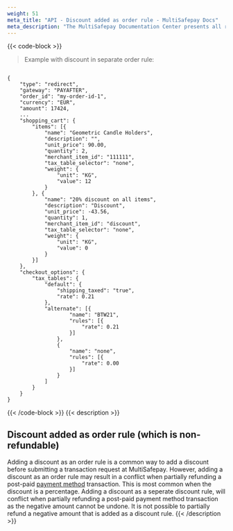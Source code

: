 ```yaml
---
weight: 51
meta_title: "API - Discount added as order rule - MultiSafepay Docs"
meta_description: "The MultiSafepay Documentation Center presents all relevant information about our Plugins and API. You can also find support pages for Payment Methods, Tools and General Questions as well as the contact details of our Support and Integration Teams."
---
```



{{< code-block >}}

> Example with discount in separate order rule:

```shell 

{
	"type": "redirect",
	"gateway": "PAYAFTER",
	"order_id": "my-order-id-1",
	"currency": "EUR",
	"amount": 17424,
	...
	"shopping_cart": {
		"items": [{
			"name": "Geometric Candle Holders",
			"description": "",
			"unit_price": 90.00,
			"quantity": 2,
			"merchant_item_id": "111111",
			"tax_table_selector": "none",
			"weight": {
				"unit": "KG",
				"value": 12
			}
		}, {
			"name": "20% discount on all items",
			"description": "Discount",
			"unit_price": -43.56,
			"quantity": 1,
			"merchant_item_id": "discount",
			"tax_table_selector": "none",
			"weight": {
				"unit": "KG",
				"value": 0
			}
		}]
	},
	"checkout_options": {
		"tax_tables": {
			"default": {
				"shipping_taxed": "true",
				"rate": 0.21
			},
			"alternate": [{
					"name": "BTW21",
					"rules": [{
						"rate": 0.21
					}]
				},
				{
					"name": "none",
					"rules": [{
						"rate": 0.00
					}]
				}
			]
		}
	}
}
```
{{< /code-block >}}
{{< description >}}
## Discount added as order rule (which is non-refundable)
Adding a discount as an order rule is a common way to add a discount before submitting a transaction request at MultiSafepay. However, adding a discount as an order rule may result in a conflict when partially refunding a post-paid [payment method](/faq/getting-started/glossary/#payment-method) transaction. This is most common when the discount is a percentage. Adding a discount as a seperate discount rule, will conflict when partially refunding a post-paid payment method transaction as the negative amount cannot be undone. It is not possible to partially refund a negative amount that is added as a discount rule. 
{{< /description >}}